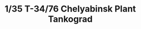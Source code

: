 ---
layout: product
title: "1/35 T-34/76 Chelyabinsk Plant Tankograd"
price: "2600" 
desc: "Maketa"
img_path: "/assets/img/ARK35042.jpg"
brand: "Ark Models"
available: false
special_offer: false
new: false
soon: false
cat: "010000"
subcat: "015000"
subsubcat: "0N/A"
sifra: "ARK35042"
popular: false
---